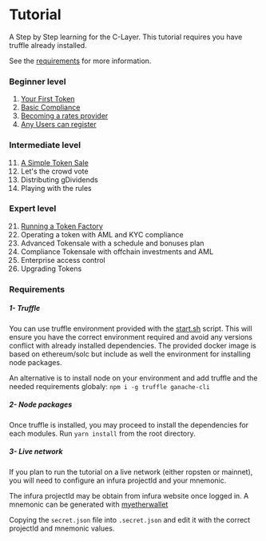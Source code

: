 
# Tutorial

A Step by Step learning for the C-Layer.
This tutorial requires you have truffle already installed.

See the [requirements](#requirements) for more information.

### Beginner level

01. [Your First Token](./01-TokenCreation.md)
02. [Basic Compliance](./02-BasicTokenCompliance.md)
03. [Becoming a rates provider](./03-RatesProvider.md)
04. [Any Users can register](./04-UserRegistry.md)

### Intermediate level

11. [A Simple Token Sale](./11-TokenSale.md)
12. Let's the crowd vote
13. Distributing gDividends
14. Playing with the rules

### Expert level

21. [Running a Token Factory](./21-TokenFactory.md)
22. Operating a token with AML and KYC compliance
23. Advanced Tokensale with a schedule and bonuses plan
24. Compliance Tokensale with offchain investments and AML
24. Enterprise access control
25. Upgrading Tokens

### Requirements

##### 1- Truffle
You can use truffle environment provided with the [start.sh](../start.sh) script.
This will ensure you have the correct environment required and avoid any versions conflict with already installed dependencies.
The provided docker image is based on ethereum/solc but include as well the environment for installing node packages. 

An alternative is to install node on your environment and add truffle and the needed requirements globaly: 
`npm i -g truffle ganache-cli`

##### 2- Node packages
Once truffle is installed, you may proceed to install the dependencies for each modules.
Run `yarn install` from the root directory.

##### 3- Live network
If you plan to run the tutorial on a live network (either ropsten or mainnet), you will need to configure an infura projectId and your mnemonic.

The infura projectId may be obtain from infura website once logged in.
A mnemonic can be generated with [myetherwallet](https://www.myetherwallet.com/create-wallet)

Copying the `secret.json` file into `.secret.json` and edit it with the correct projectId and mnemonic values.



